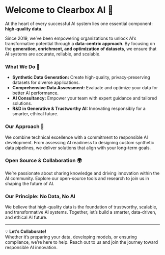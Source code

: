 # Welcome to Clearbox AI 🌟

At the heart of every successful AI system lies one essential component: **high-quality data**.

Since 2019, we’ve been empowering organizations to unlock AI’s transformative potential through a **data-centric approach**. By focusing on the **generation, enrichment, and optimization of datasets**, we ensure that AI systems are accurate, reliable, and scalable.

### What We Do 🚀

- **Synthetic Data Generation:** Create high-quality, privacy-preserving datasets for diverse applications.
- **Comprehensive Data Assessment:** Evaluate and optimize your data for better AI performance.
- **AI Consultancy:** Empower your team with expert guidance and tailored solutions.
- **R&D in Generative & Trustworthy AI:** Innovating responsibly for a smarter, ethical future.

### Our Approach 🤝
We combine technical excellence with a commitment to responsible AI development. From assessing AI readiness to designing custom synthetic data pipelines, we deliver solutions that align with your long-term goals. 

### Open Source & Collaboration 🌍
We’re passionate about sharing knowledge and driving innovation within the AI community. Explore our open-source tools and research to join us in shaping the future of AI.

### Our Principle: No Data, No AI
We believe that high-quality data is the foundation of trustworthy, scalable, and transformative AI systems. Together, let’s build a smarter, data-driven, and ethical AI future.

---

💡 **Let’s Collaborate!**  
Whether it’s preparing your data, developing models, or ensuring compliance, we’re here to help. Reach out to us and join the journey toward responsible AI innovation.

